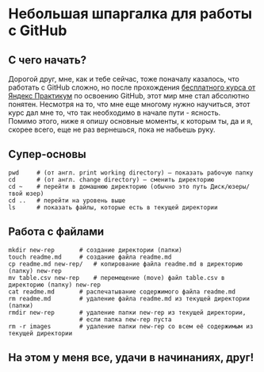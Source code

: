 # Небольшая шпаргалка для работы с GitHub

## С чего начать?
Дорогой друг, мне, как и тебе сейчас, тоже поначалу казалось, что работать с GitHub сложно, но после прохождения [бесплатного курса от Яндекс Практикум](https://practicum.yandex.ru/git-basics/) по освоению GitHub, этот мир мне стал абсолютно понятен. Несмотря на то, что мне еще многому нужно научиться, этот курс дал мне то, что так необходимо в начале пути - ясность.<br>
Помимо этого, ниже я опишу основные моменты, к которым ты, да и я, скорее всего, еще не раз вернешься, пока не набьешь руку.

## Супер-основы
```
pwd     # (от англ. print working directory) — показать рабочую папку
cd      # (от англ. change directory) — сменить директорию
cd ~    # перейти в домашнюю директорию (обычно это путь Диск/юзеры/твой юзер)
cd ..   # перейти на уровень выше
ls      # показать файлы, которые есть в текущей директории
```

## Работа с файлами
```
mkdir new-rep     	# создание директории (папки)
touch readme.md   	# создание файла readme.md 
cp readme.md new-rep/	# копирование файла readme.md в директорию (папку) new-rep
mv table.csv new-rep	# перемещение (move) файл table.csv в директорию (папку) new-rep
cat readme.md 		# распечатывание содержимого файла readme.md
rm readme.md 		# удаление файла readme.md из текущей директории (папки) 
rmdir new-rep 		# удаление папки new-rep из текущей директории, 
               		# если папка new-rep пуста 
rm -r images 		# удаление папки new-rep со всем её содержимым из текущей директории
```
## На этом у меня все, удачи в начинаниях, друг!
